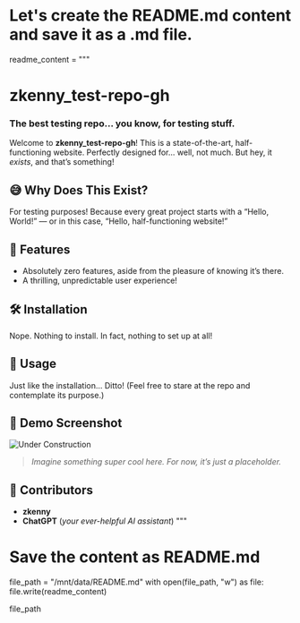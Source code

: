 # Let's create the README.md content and save it as a .md file.

readme_content = """
# zkenny_test-repo-gh

### The best testing repo... you know, for testing stuff.

Welcome to **zkenny_test-repo-gh**! This is a state-of-the-art, half-functioning website. Perfectly designed for... well, not much. But hey, it *exists*, and that’s something!

## 😅 Why Does This Exist?
For testing purposes! Because every great project starts with a “Hello, World!” — or in this case, “Hello, half-functioning website!”

## 🎉 Features
- Absolutely zero features, aside from the pleasure of knowing it’s there.
- A thrilling, unpredictable user experience!
  
## 🛠 Installation
Nope. Nothing to install. In fact, nothing to set up at all!

## 🚀 Usage
Just like the installation... Ditto! (Feel free to stare at the repo and contemplate its purpose.)

## 🌄 Demo Screenshot
![Under Construction](https://via.placeholder.com/600x300?text=Under+Construction)

> *Imagine something super cool here. For now, it’s just a placeholder.*

## 🤝 Contributors
- **zkenny**
- **ChatGPT** (*your ever-helpful AI assistant*)
"""

# Save the content as README.md
file_path = "/mnt/data/README.md"
with open(file_path, "w") as file:
    file.write(readme_content)

file_path
